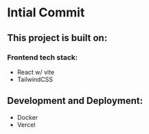 # Intial Commit

## This project is built on:
### Frontend tech stack:
- React w/ vite
- TailwindCSS

## Development and Deployment:
- Docker
- Vercel
